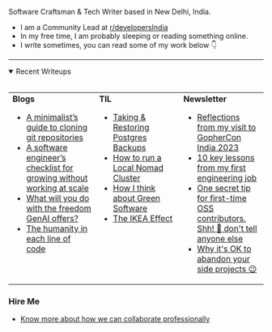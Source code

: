 
<div>
  <p>Software Craftsman & Tech Writer based in New Delhi, India.</p>
  <ul>
    <li>I am a Community Lead at <a href="https://reddit.com/r/developersIndia">r/developersIndia</a></li>
    <li>In my free time, I am probably sleeping or reading something online.</li>
    <li>I write sometimes, you can read some of my work below 👇</li>
  </ul>
</div>


---


<details open>
  <summary>Recent Writeups <br><br></summary>
  <table>
    <tr>
<td valign="top" width="34%"><b>Blogs</b><ul><li><a title="A look at 10 different ways to clone a git repository by optimizing for size." href="https://bhupesh.me/minimalist-guide-git-clone">A minimalist’s guide to cloning git repositories</a></li><li><a title="Challenging the perspective that growing as a software engineering is only possible in large-scale organizations." href="https://bhupesh.me/growth-without-scale">A software engineer’s checklist for growing without working at scale</a></li><li><a title="The GenAI eco-system claims freedom from boring work but are you really free?" href="https://bhupesh.me/freedom-by-genai-mindset">What will you do with the freedom GenAI offers?</a></li><li><a title="Perspectives on why I think code in software engineering matters, Code is language. And language, whether in love or in systems, carries weight." href="https://bhupesh.me/humanity-line-of-code">The humanity in each line of code</a></li></ul></td><td valign="top" width="33%"><b>TIL</b>
<ul><li><a href="https://til.bhupesh.me/databases/postgres-backup-restore">Taking & Restoring Postgres Backups</a></li><li><a href="https://til.bhupesh.me/devops/running-nomad-cluster">How to run a Local Nomad Cluster</a></li><li><a href="https://til.bhupesh.me/miscellaneous/green-software">How I think about Green Software</a></li><li><a href="https://til.bhupesh.me/psychology/ikea-effect">The IKEA Effect</a></li></ul></td><td valign="top" width="33%"><b>Newsletter</b>
<ul><li><a href="https://buttondown.com/bhupesh/archive/reflections-from-my-visit-to-gophercon-india-2023/">Reflections from my visit to GopherCon India 2023</a></li><li><a href="https://buttondown.com/bhupesh/archive/10-key-lessons-from-my-first-engineering-job/">10 key lessons from my first engineering job</a></li><li><a href="https://buttondown.com/bhupesh/archive/one-secret-tip-for-first-time-oss-contributors/">One secret tip for first-time OSS contributors. Shh! 🤫 don't tell anyone else</a></li><li><a href="https://buttondown.com/bhupesh/archive/why-its-ok-to-abandon-your-side-projects/">Why it's OK to abandon your side projects 😉</a></li></ul></td></tr></table></details>

### Hire Me

- [Know more about how we can collaborate professionally](https://bhupesh.me/hire)


